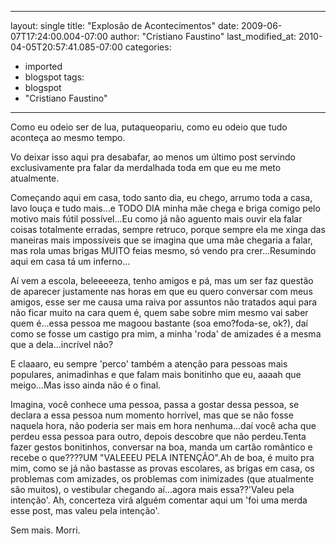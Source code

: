 
---
layout: single
title: "Explosão de Acontecimentos"
date: 2009-06-07T17:24:00.004-07:00
author: "Cristiano Faustino"
last_modified_at: 2010-04-05T20:57:41.085-07:00
categories:
  - imported
  - blogspot
tags:
  - blogspot
  - "Cristiano Faustino"
---

Como eu odeio ser de lua, putaqueopariu, como eu odeio que tudo aconteça ao mesmo tempo.

Vo deixar isso aqui pra desabafar, ao menos um último post servindo exclusivamente pra falar da merdalhada toda em que eu me meto atualmente.

Começando aqui em casa, todo santo dia, eu chego, arrumo toda a casa, lavo louça e tudo mais...e TODO DIA minha mãe chega e briga comigo pelo motivo mais fútil possível...Eu como já não aguento mais ouvir ela falar coisas totalmente erradas, sempre retruco, porque sempre ela me xinga das maneiras mais impossíveis que se imagina que uma mãe chegaria a falar, mas rola umas brigas MUITO feias mesmo, só vendo pra crer...Resumindo aqui em casa tá um inferno...

Aí vem a escola, beleeeeeza, tenho amigos e pá, mas um ser faz questão de aparecer justamente nas horas em que eu quero conversar com meus amigos, esse ser me causa uma raiva por assuntos não tratados aqui para não ficar muito na cara quem é, quem sabe sobre mim mesmo vai saber quem é...essa pessoa me magoou bastante (soa emo?foda-se, ok?), daí como se fosse um castigo pra mim, a minha 'roda' de amizades é a mesma que a dela...incrível não?

E claaaro, eu sempre 'perco' também a atenção para pessoas mais populares, animadinhas e que falam mais bonitinho que eu, aaaah que meigo...Mas isso ainda não é o final.

Imagina, você conhece uma pessoa, passa a gostar dessa pessoa, se declara a essa pessoa num momento horrível, mas que se não fosse naquela hora, não poderia ser mais em hora nenhuma...daí você acha que perdeu essa pessoa para outro, depois descobre que não perdeu.Tenta fazer gestos bonitinhos, conversar na boa, manda um cartão romântico e recebe o que????UM "VALEEEU PELA INTENÇÃO".Ah de boa, é muito pra mim, como se já não bastasse as provas escolares, as brigas em casa, os problemas com amizades, os problemas com inimizades (que atualmente são muitos), o vestibular chegando aí...agora mais essa??'Valeu pela intenção'. Ah, concerteza virá alguém comentar aqui um 'foi uma merda esse post, mas valeu pela intenção'.

Sem mais.
Morri.